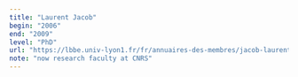 ```yaml
---
title: "Laurent Jacob"
begin: "2006"
end: "2009"
level: "PhD"
url: "https://lbbe.univ-lyon1.fr/fr/annuaires-des-membres/jacob-laurent"
note: "now research faculty at CNRS"
---
```

